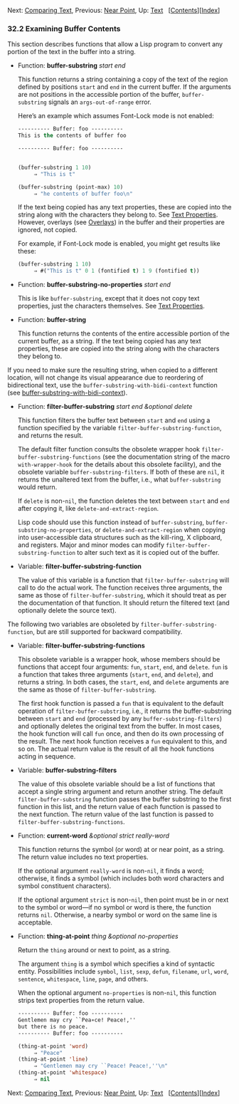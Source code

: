 

Next: [Comparing Text](Comparing-Text.html), Previous: [Near Point](Near-Point.html), Up: [Text](Text.html)   \[[Contents](index.html#SEC_Contents "Table of contents")]\[[Index](Index.html "Index")]

### 32.2 Examining Buffer Contents

This section describes functions that allow a Lisp program to convert any portion of the text in the buffer into a string.

*   Function: **buffer-substring** *start end*

    This function returns a string containing a copy of the text of the region defined by positions `start` and `end` in the current buffer. If the arguments are not positions in the accessible portion of the buffer, `buffer-substring` signals an `args-out-of-range` error.

    Here’s an example which assumes Font-Lock mode is not enabled:

    ```lisp
    ---------- Buffer: foo ----------
    This is the contents of buffer foo

    ---------- Buffer: foo ----------
    ```

    ```lisp
    ```

    ```lisp
    (buffer-substring 1 10)
         ⇒ "This is t"
    ```

    ```lisp
    (buffer-substring (point-max) 10)
         ⇒ "he contents of buffer foo\n"
    ```

    If the text being copied has any text properties, these are copied into the string along with the characters they belong to. See [Text Properties](Text-Properties.html). However, overlays (see [Overlays](Overlays.html)) in the buffer and their properties are ignored, not copied.

    For example, if Font-Lock mode is enabled, you might get results like these:

    ```lisp
    (buffer-substring 1 10)
         ⇒ #("This is t" 0 1 (fontified t) 1 9 (fontified t))
    ```

<!---->

*   Function: **buffer-substring-no-properties** *start end*

    This is like `buffer-substring`, except that it does not copy text properties, just the characters themselves. See [Text Properties](Text-Properties.html).

<!---->

*   Function: **buffer-string**

    This function returns the contents of the entire accessible portion of the current buffer, as a string. If the text being copied has any text properties, these are copied into the string along with the characters they belong to.

If you need to make sure the resulting string, when copied to a different location, will not change its visual appearance due to reordering of bidirectional text, use the `buffer-substring-with-bidi-context` function (see [buffer-substring-with-bidi-context](Bidirectional-Display.html)).

*   Function: **filter-buffer-substring** *start end \&optional delete*

    This function filters the buffer text between `start` and `end` using a function specified by the variable `filter-buffer-substring-function`, and returns the result.

    The default filter function consults the obsolete wrapper hook `filter-buffer-substring-functions` (see the documentation string of the macro `with-wrapper-hook` for the details about this obsolete facility), and the obsolete variable `buffer-substring-filters`. If both of these are `nil`, it returns the unaltered text from the buffer, i.e., what `buffer-substring` would return.

    If `delete` is non-`nil`, the function deletes the text between `start` and `end` after copying it, like `delete-and-extract-region`.

    Lisp code should use this function instead of `buffer-substring`, `buffer-substring-no-properties`, or `delete-and-extract-region` when copying into user-accessible data structures such as the kill-ring, X clipboard, and registers. Major and minor modes can modify `filter-buffer-substring-function` to alter such text as it is copied out of the buffer.

<!---->

*   Variable: **filter-buffer-substring-function**

    The value of this variable is a function that `filter-buffer-substring` will call to do the actual work. The function receives three arguments, the same as those of `filter-buffer-substring`, which it should treat as per the documentation of that function. It should return the filtered text (and optionally delete the source text).

The following two variables are obsoleted by `filter-buffer-substring-function`, but are still supported for backward compatibility.

*   Variable: **filter-buffer-substring-functions**

    This obsolete variable is a wrapper hook, whose members should be functions that accept four arguments: `fun`, `start`, `end`, and `delete`. `fun` is a function that takes three arguments (`start`, `end`, and `delete`), and returns a string. In both cases, the `start`, `end`, and `delete` arguments are the same as those of `filter-buffer-substring`.

    The first hook function is passed a `fun` that is equivalent to the default operation of `filter-buffer-substring`, i.e., it returns the buffer-substring between `start` and `end` (processed by any `buffer-substring-filters`) and optionally deletes the original text from the buffer. In most cases, the hook function will call `fun` once, and then do its own processing of the result. The next hook function receives a `fun` equivalent to this, and so on. The actual return value is the result of all the hook functions acting in sequence.

<!---->

*   Variable: **buffer-substring-filters**

    The value of this obsolete variable should be a list of functions that accept a single string argument and return another string. The default `filter-buffer-substring` function passes the buffer substring to the first function in this list, and the return value of each function is passed to the next function. The return value of the last function is passed to `filter-buffer-substring-functions`.

<!---->

*   Function: **current-word** *\&optional strict really-word*

    This function returns the symbol (or word) at or near point, as a string. The return value includes no text properties.

    If the optional argument `really-word` is non-`nil`, it finds a word; otherwise, it finds a symbol (which includes both word characters and symbol constituent characters).

    If the optional argument `strict` is non-`nil`, then point must be in or next to the symbol or word—if no symbol or word is there, the function returns `nil`. Otherwise, a nearby symbol or word on the same line is acceptable.

<!---->

*   Function: **thing-at-point** *thing \&optional no-properties*

    Return the `thing` around or next to point, as a string.

    The argument `thing` is a symbol which specifies a kind of syntactic entity. Possibilities include `symbol`, `list`, `sexp`, `defun`, `filename`, `url`, `word`, `sentence`, `whitespace`, `line`, `page`, and others.

    When the optional argument `no-properties` is non-`nil`, this function strips text properties from the return value.

    ```lisp
    ---------- Buffer: foo ----------
    Gentlemen may cry ``Pea∗ce! Peace!,''
    but there is no peace.
    ---------- Buffer: foo ----------

    (thing-at-point 'word)
         ⇒ "Peace"
    (thing-at-point 'line)
         ⇒ "Gentlemen may cry ``Peace! Peace!,''\n"
    (thing-at-point 'whitespace)
         ⇒ nil
    ```

Next: [Comparing Text](Comparing-Text.html), Previous: [Near Point](Near-Point.html), Up: [Text](Text.html)   \[[Contents](index.html#SEC_Contents "Table of contents")]\[[Index](Index.html "Index")]
